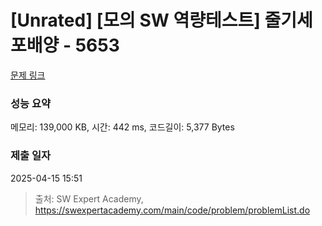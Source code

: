# [Unrated] [모의 SW 역량테스트] 줄기세포배양 - 5653 

[문제 링크](https://swexpertacademy.com/main/code/problem/problemDetail.do?contestProbId=AWXRJ8EKe48DFAUo) 

### 성능 요약

메모리: 139,000 KB, 시간: 442 ms, 코드길이: 5,377 Bytes

### 제출 일자

2025-04-15 15:51



> 출처: SW Expert Academy, https://swexpertacademy.com/main/code/problem/problemList.do